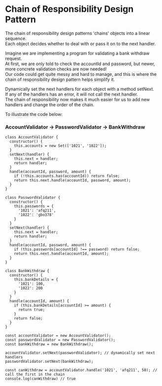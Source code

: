 # Chain of Responsibility Design Pattern

The chain of responsibility design patterns 'chains' objects into a linear sequence.  
Each object decides whether to deal with or pass it on to the next handler.  

Imagine we are implementing a program for validating a bank withdraw request.  
At first, we are only told to check the accountId and password, but newer, more concrete validation checks are now needed!  
Our code could get quite messy and hard to manage, and this is where the chain of responsibility design pattern helps simplify it.    

Dynamically set the next handlers for each object with a method setNext.  
If any of the handlers has an error, it will not call the next handler.  
The chain of responsibility now makes it much easier for us to add new handlers and change the order of the chain.  

To illustrate the code below:  
### AccountValidator -> PasswordValidator -> BankWithdraw  

```
class AccountValidator {
  constructor() {
    this.accounts = new Set(['1021', '1022']);
  }
  setNext(handler) {
    this.next = handler;
    return handler;
  }
  handle(accountId, password, amount) {
    if (!this.accounts.has(accountId)) return false;
    return this.next.handle(accountId, password, amount);
  }
}

class PasswordValidator {
  constructor() {
    this.passwords = {
      '1021': 'afq211',
      '1022': 'gbo378'
    }
  }
  setNext(handler) {
    this.next = handler;
    return handler;
  }
  handle(accountId, password, amount) {
    if (this.passwords[accountId] !== password) return false;
    return this.next.handle(accountId, amount);
  }
}

class BankWithdraw {
  constructor() {
    this.bankDetails = {
      '1021': 100,
      '1022': 200
    }
  }
  handle(accountId, amount) {
    if (this.bankDetails[accountId] >= amount) {
      return true;
    }
    return false;
  }
}

const accountValidator = new AccountValidator();
const passwordValidator = new PasswordValidator();
const bankWithdraw = new BankWithdraw();

accountValidator.setNext(passwordValidator); // dynamically set next handlers
passwordValidator.setNext(bankWithdraw);

const canWithdraw = accountValidator.handle('1021', 'afq211', 50); // call the first in the chain
console.log(canWithdraw) // true
```